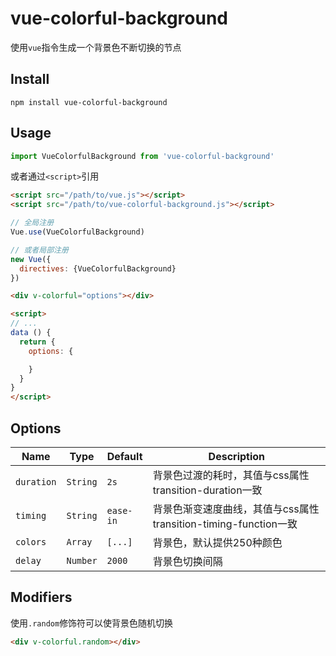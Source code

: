 # vue-colorful-background
使用`vue`指令生成一个背景色不断切换的节点

## Install

```shell
npm install vue-colorful-background
```

## Usage

```js
import VueColorfulBackground from 'vue-colorful-background'
```

或者通过`<script>`引用

```html
<script src="/path/to/vue.js"></script>
<script src="/path/to/vue-colorful-background.js"></script>
```

```js
// 全局注册
Vue.use(VueColorfulBackground)

// 或者局部注册
new Vue({
  directives: {VueColorfulBackground}
})
```

```html
<div v-colorful="options"></div>

<script>
// ...
data () {
  return {
    options: {

    }
  }
}
</script>
```

## Options

| Name | Type | Default | Description |
| --- | --- | --- | --- |
| `duration` | `String` | `2s` | 背景色过渡的耗时，其值与css属性transition-duration一致 |
| `timing` | `String` | `ease-in` | 背景色渐变速度曲线，其值与css属性transition-timing-function一致 |
| `colors` | `Array` | `[...]` | 背景色，默认提供250种颜色 |
| `delay` | `Number` | `2000` | 背景色切换间隔 |

## Modifiers

使用`.random`修饰符可以使背景色随机切换

```html
<div v-colorful.random></div>
```